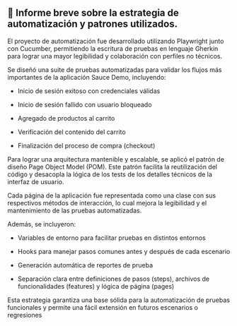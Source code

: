 ## 🧾 Informe breve sobre la estrategia de automatización y patrones utilizados.
El proyecto de automatización fue desarrollado utilizando Playwright junto con Cucumber, permitiendo la escritura de pruebas en lenguaje Gherkin para lograr una mayor legibilidad y colaboración con perfiles no técnicos.

Se diseñó una suite de pruebas automatizadas para validar los flujos más importantes de la aplicación Sauce Demo, incluyendo:

- Inicio de sesión exitoso con credenciales válidas

- Inicio de sesión fallido con usuario bloqueado

- Agregado de productos al carrito

- Verificación del contenido del carrito

- Finalización del proceso de compra (checkout)

Para lograr una arquitectura mantenible y escalable, se aplicó el patrón de diseño Page Object Model (POM). Este patrón facilita la reutilización del código y desacopla la lógica de los tests de los detalles técnicos de la interfaz de usuario.

Cada página de la aplicación fue representada como una clase con sus respectivos métodos de interacción, lo cual mejora la legibilidad y el mantenimiento de las pruebas automatizadas.

Además, se incluyeron:

- Variables de entorno para facilitar pruebas en distintos entornos

- Hooks para manejar pasos comunes antes y después de cada escenario

- Generación automática de reportes de prueba

- Separación clara entre definiciones de pasos (steps), archivos de funcionalidades (features) y lógica de página (pages)

Esta estrategia garantiza una base sólida para la automatización de pruebas funcionales y permite una fácil extensión en futuros escenarios o regresiones
